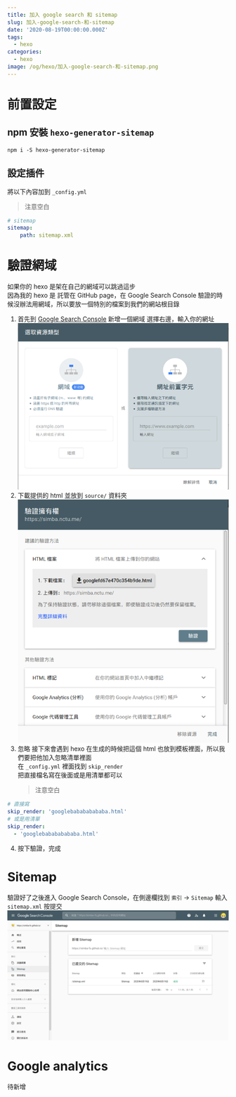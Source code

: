 ```yaml
---
title: 加入 google search 和 sitemap
slug: 加入-google-search-和-sitemap
date: '2020-08-19T00:00:00.000Z'
tags:
  - hexo
categories:
  - hexo
image: /og/hexo/加入-google-search-和-sitemap.png
---
```


# 前置設定

## npm 安裝 `hexo-generator-sitemap`

```
npm i -S hexo-generator-sitemap
```

## 設定插件

將以下內容加到 `_config.yml`

> 注意空白

```yaml
# sitemap
sitemap:
    path: sitemap.xml
```

# 驗證網域

如果你的 hexo 是架在自己的網域可以跳過這步  
因為我的 hexo 是 託管在 GitHub page，在 Google Search Console 驗證的時候沒辦法用網域，所以要放一個特別的檔案到我們的網站根目錄

1. 首先到 [Google Search Console](https://search.google.com/search-console/) 新增一個網域
   選擇右邊，輸入你的網址
   ![add demain](/images/google-search-analytics/addDomain.png)
2. 下載提供的 html 並放到 `source/` 資料夾
   ![download html file and place to source/](/images/google-search-analytics/verifyDomain.png)
3. 忽略
   接下來會遇到 hexo 在生成的時候把這個 html 也放到模板裡面，所以我們要把他加入忽略清單裡面  
   在 `_config.yml` 裡面找到 `skip_render`  
   把直接檔名寫在後面或是用清單都可以
    > 注意空白

```yaml
# 直接寫
skip_render: 'googlebabababababa.html'
# 或是用清單
skip_render:
  - 'googlebabababababa.html'
```

4. 按下驗證，完成

# Sitemap

驗證好了之後進入 Google Search Console，在側邊欄找到 `索引` -> `Sitemap`
輸入 `sitemap.xml` 按提交
![sitemap](/images/google-search-analytics/sitemap.png)

# Google analytics

待新增
